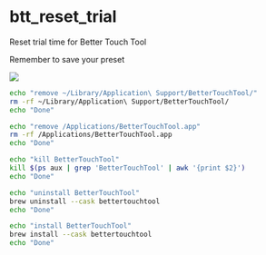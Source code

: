 # btt_reset_trial
Reset trial time for Better Touch Tool

Remember to save your preset  

<img src='image.png'>


```sh
echo "remove ~/Library/Application\ Support/BetterTouchTool/"
rm -rf ~/Library/Application\ Support/BetterTouchTool/
echo "Done"

echo "remove /Applications/BetterTouchTool.app"
rm -rf /Applications/BetterTouchTool.app
echo "Done"

echo "kill BetterTouchTool"
kill $(ps aux | grep 'BetterTouchTool' | awk '{print $2}')
echo "Done"

echo "uninstall BetterTouchTool"
brew uninstall --cask bettertouchtool
echo "Done"

echo "install BetterTouchTool"
brew install --cask bettertouchtool
echo "Done"
```
